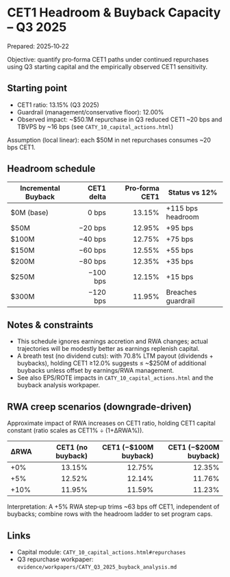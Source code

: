 # CET1 Headroom & Buyback Capacity – Q3 2025

Prepared: 2025‑10‑22

Objective: quantify pro‑forma CET1 paths under continued repurchases using Q3 starting capital and the empirically observed CET1 sensitivity.

## Starting point
- CET1 ratio: 13.15% (Q3 2025)
- Guardrail (management/conservative floor): 12.00%
- Observed impact: ~$50.1M repurchase in Q3 reduced CET1 ~20 bps and TBVPS by ~16 bps (see `CATY_10_capital_actions.html`)

Assumption (local linear): each $50M in net repurchases consumes ~20 bps CET1.

## Headroom schedule
| Incremental Buyback | CET1 delta | Pro‑forma CET1 | Status vs 12% |
| --- | ---: | ---: | --- |
| $0M (base) | 0 bps | 13.15% | +115 bps headroom |
| $50M | −20 bps | 12.95% | +95 bps |
| $100M | −40 bps | 12.75% | +75 bps |
| $150M | −60 bps | 12.55% | +55 bps |
| $200M | −80 bps | 12.35% | +35 bps |
| $250M | −100 bps | 12.15% | +15 bps |
| $300M | −120 bps | 11.95% | Breaches guardrail |

## Notes & constraints
- This schedule ignores earnings accretion and RWA changes; actual trajectories will be modestly better as earnings replenish capital.
- A breath test (no dividend cuts): with 70.8% LTM payout (dividends + buybacks), holding CET1 ≥12.0% suggests ≤ ~$250M of additional buybacks unless offset by earnings/RWA management.
- See also EPS/ROTE impacts in `CATY_10_capital_actions.html` and the buyback analysis workpaper.

## RWA creep scenarios (downgrade‑driven)
Approximate impact of RWA increases on CET1 ratio, holding CET1 capital constant (ratio scales as CET1% ÷ (1+ΔRWA%)).

| ΔRWA | CET1 (no buyback) | CET1 (−$100M buyback) | CET1 (−$200M buyback) |
|------|-------------------:|----------------------:|----------------------:|
| +0%  | 13.15%             | 12.75%               | 12.35% |
| +5%  | 12.52%             | 12.14%               | 11.76% |
| +10% | 11.95%             | 11.59%               | 11.23% |

Interpretation: A +5% RWA step‑up trims ~63 bps off CET1, independent of buybacks; combine rows with the headroom ladder to set program caps.

## Links
- Capital module: `CATY_10_capital_actions.html#repurchases`
- Q3 repurchase workpaper: `evidence/workpapers/CATY_Q3_2025_buyback_analysis.md`
